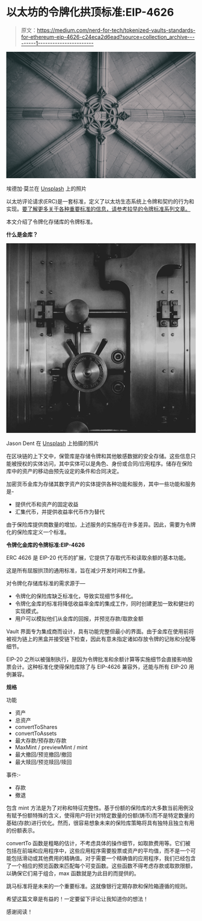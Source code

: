 # 以太坊的令牌化拱顶标准:EIP-4626

> 原文：<https://medium.com/nerd-for-tech/tokenized-vaults-standards-for-ethereum-eip-4626-c24eca2d6ead?source=collection_archive---------1----------------------->

![](img/ea640119dbf366eeace0aab074a0f5c8.png)

埃德加·莫兰在 [Unsplash](https://unsplash.com?utm_source=medium&utm_medium=referral) 上的照片

以太坊评论请求(ERC)是一套标准，定义了以太坊生态系统上令牌和契约的行为和实现。[要了解更多关于各种重要标准的信息，请参考较早的令牌标准系列文章。](/coinmonks/introduction-to-token-standards-for-ethereum-part-1-46b4a72e5f12)

本文介绍了令牌化存储库的令牌标准。

**什么是金库？**

![](img/a7eb50bdeb2ab9c5289ffdfa5fd91838.png)

Jason Dent 在 [Unsplash](https://unsplash.com?utm_source=medium&utm_medium=referral) 上拍摄的照片

在区块链的上下文中，保管库是存储令牌和其他敏感数据的安全存储。这些信息只能被授权的实体访问，其中实体可以是角色、身份或合同/应用程序。储存在保险库中的资产的移动由预先设定的条件和合同决定。

加密货币金库为存储其数字资产的实体提供各种功能和服务，其中一些功能和服务是-

*   提供代币和资产的固定收益
*   汇集代币，并提供收益率代币作为替代

由于保险库提供商数量的增加，上述服务的实施存在许多差异。因此，需要为令牌化的保险库定义一个标准。

**令牌化金库的令牌标准:EIP-4626**

ERC 4626 是 EIP-20 代币的扩展，它提供了存取代币和读取余额的基本功能。

这是所有屈服拱顶的通用标准，旨在减少开发时间和工作量。

对令牌化存储库标准的需求源于—

*   令牌化的保险库缺乏标准化，导致实现细节多样化。
*   令牌化金库的标准将降低收益率金库的集成工作，同时创建更加一致和健壮的实现模式。
*   用户可以模拟他们从金库的回报，并预览存款/取款金额

Vault 界面专为集成商而设计，具有功能完整但最小的界面。由于金库在使用前将被视为链上的黑盒并接受链下检查，因此有意未指定诸如存放令牌的记账和分配等细节。

EIP-20 之所以被强制执行，是因为令牌批准和余额计算等实施细节会直接影响股票会计。这种标准化使得保险库除了与 EIP-4626 兼容外，还能与所有 EIP-20 用例兼容。

**规格**

功能

*   资产
*   总资产
*   convertToShares
*   convertToAssets
*   最大存款/预存款/存款
*   MaxMint / previewMint / mint
*   最大撤回/预览撤回/撤回
*   最大赎回/预览赎回/赎回

事件:-

*   存款
*   撤退

包含 mint 方法是为了对称和特征完整性。基于份额的保险库的大多数当前用例没有赋予份额特殊的含义，使得用户将针对特定数量的份额(铸币)而不是特定数量的基础(存款)进行优化。然而，很容易想象未来的保险库策略将具有独特且独立有用的份额表示。

convertTo 函数是粗略的估计，不考虑具体的操作细节，如取款费用等。它们被包括在前端和应用程序中，这些应用程序需要股票或资产的平均值，而不是一个可能包括滑动或其他费用的精确值。对于需要一个精确值的应用程序，我们已经包含了一个相应的预览函数来匹配每个可变函数。这些函数不得考虑存款或取款限额，以确保它们易于组合，max 函数就是为此目的而提供的。

跳马标准将是未来的一个重要标准。这就像银行定期存款和保险箱遵循的规则。

希望这篇文章是有益的！一定要留下评论让我知道你的想法！

感谢阅读！